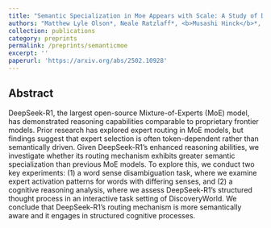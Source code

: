 ```yaml
---
title: "Semantic Specialization in Moe Appears with Scale: A Study of DeepSeek-R1 Expert Specialization"
authors: "Matthew Lyle Olson*, Neale Ratzlaff*, <b>Musashi Hinck</b>*, Man Luo, Sungduk Yu, Chendi Xue, Vasudev Lal"
collection: publications
category: preprints
permalink: /preprints/semanticmoe
excerpt: ''
paperurl: 'https://arxiv.org/abs/2502.10928'
---
```


## Abstract

DeepSeek-R1, the largest open-source Mixture-of-Experts (MoE) model, has demonstrated reasoning capabilities comparable to proprietary frontier models. Prior research has explored expert routing in MoE models, but findings suggest that expert selection is often token-dependent rather than semantically driven.
Given DeepSeek-R1’s enhanced reasoning abilities, we investigate whether its routing mechanism exhibits greater semantic specialization than previous MoE models. To explore this, we conduct two key experiments: (1) a word sense disambiguation task, where we examine expert activation patterns for words with differing senses, and (2) a cognitive reasoning analysis, where we assess DeepSeek-R1’s structured thought process in an interactive task setting of DiscoveryWorld. We conclude that DeepSeek-R1’s routing mechanism is more semantically aware and it engages in structured cognitive processes. 

